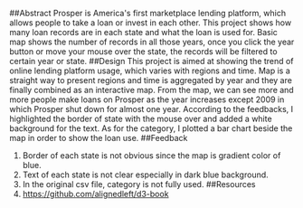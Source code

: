 ##Abstract
  Prosper is America's first marketplace lending platform, which allows people to take a loan or invest in each other.
  This project shows how many loan records are in each state and what the loan is used for.
  Basic map shows the number of records in all those years, once you click the year button or move your mouse over the state, the records will be filtered to certain year or state.
##Design
  This project is aimed at showing the trend of online lending platform usage, which varies with regions and time.
  Map is a straight way to present regions and time is aggregated by year and they are finally combined as an interactive map.
  From the map, we can see more and more people make loans on Prosper as the year increases except 2009 in which Prosper shut down for almost one year.
  According to the feedbacks, I highlighted the border of state with the mouse over and added a white background for the text. As for the category, I plotted a bar chart beside the map in order to show the loan use.
##Feedback
  1. Border of each state is not obvious since the map is gradient color of blue.
  2. Text of each state is not clear especially in dark blue background.
  3. In the original csv file, category is not fully used.
##Resources
  1. https://github.com/alignedleft/d3-book
  
